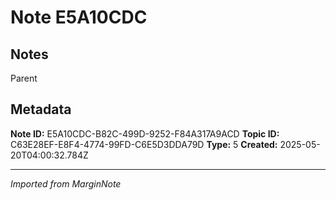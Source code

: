 # Note E5A10CDC

## Notes

Parent

## Metadata

**Note ID:** E5A10CDC-B82C-499D-9252-F84A317A9ACD
**Topic ID:** C63E28EF-E8F4-4774-99FD-C6E5D3DDA79D
**Type:** 5
**Created:** 2025-05-20T04:00:32.784Z

---
*Imported from MarginNote*